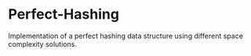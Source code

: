 # Perfect-Hashing
Implementation of a perfect hashing data structure using different space complexity solutions.
